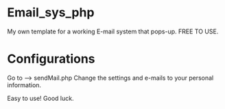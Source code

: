 # Email_sys_php
My own template for a working E-mail system that pops-up. FREE TO USE. 

# Configurations
Go to --> sendMail.php
Change the settings and e-mails to your personal information. 

Easy to use! Good luck.
